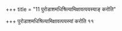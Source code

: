 +++
title = "11 पुरोडाशमधिश्रित्यामिक्षावत्पयस्याङ् करोति"

+++
पुरोडाशमधिश्रित्यामिक्षावत्पयस्यां करोति ११